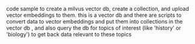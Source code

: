 code sample to create a milvus vector db, create a collection, and upload vector embeddings to them.
this is a vector db and there are scripts to convert data to vector embeddings and put them into collections in the vector db , and also query the db for topics of interest (like 'history' or 'biology') to get back data relevant to these topics
